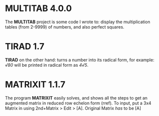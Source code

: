 MULTITAB 4.0.0
=
The **MULTITAB** project is some code I wrote to: display the multiplication tables (from 2-9999) of numbers, and also perfect squares.

TIRAD 1.7
=
**TIRAD** on the other hand: turns a number into its radical form, for example: *√80* will be printed in radical form as *4√5*.

MATRIXIT 1.1.7
=
The program **MATRIXIT** easily solves, and shows all the steps to get an augmented matrix in reduced row echelon form (rref). To input, put a 3x4 Matrix in using 2nd+Matrix > Edit > [A].
Original Matrix *has* to be [A]
